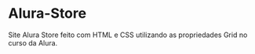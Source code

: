 # Alura-Store
Site Alura Store feito com HTML e CSS utilizando as propriedades Grid no curso da Alura.
